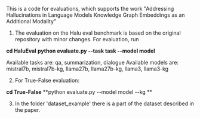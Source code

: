 This is a code for evaluations, which supports the work "Addressing Hallucinations in Language Models Knowledge Graph Embeddings as an Additional Modality"


1. The evaluation on the Halu eval benchmark is based on the original repository with minor changes.
For evaluation, run

**cd HaluEval**
**python evaluate.py --task task --model model**

Available tasks are: qa, summarization, dialogue
Available models are: mistral7b, mistral7b-kg, llama27b, llama27b-kg, llama3, llama3-kg

2. For True-False evaluation:

**cd True-False**
**python evaluate.py --model model --kg **

3. In the folder 'dataset_example' there is a part of the dataset described in the paper.
